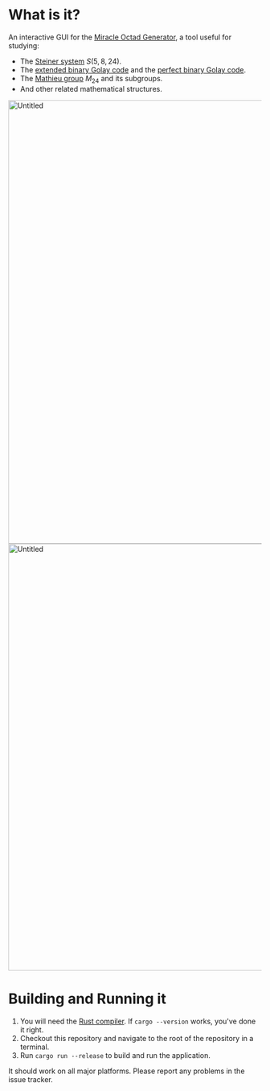 # What is it?

An interactive GUI for the [Miracle Octad Generator](https://en.wikipedia.org/wiki/Miracle_Octad_Generator), a tool useful for studying:

 - The [Steiner system](https://en.wikipedia.org/wiki/Steiner_system) $S(5, 8, 24)$.
 - The [extended binary Golay code](https://en.wikipedia.org/wiki/Binary_Golay_code) and the [perfect binary Golay code](https://en.wikipedia.org/wiki/Binary_Golay_code).
 - The [Mathieu group](https://en.wikipedia.org/wiki/Mathieu_group) $M_{24}$ and its subgroups.
 - And other related mathematical structures.

<img width="1590" height="882" alt="Untitled" src="https://github.com/user-attachments/assets/f21982ea-a437-4ca9-9d04-2308353d4ef6" />

<img width="1587" height="849" alt="Untitled" src="https://github.com/user-attachments/assets/5300e133-b0a1-43c3-862e-f437d37681a6" />

# Building and Running it

1. You will need the [Rust compiler](https://rustup.rs/). If `cargo --version` works, you've done it right. 
2. Checkout this repository and navigate to the root of the repository in a terminal.
3. Run `cargo run --release` to build and run the application.

It should work on all major platforms. Please report any problems in the issue tracker.
